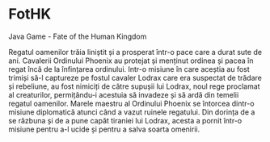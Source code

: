# FotHK
Java Game - Fate of the Human Kingdom

Regatul oamenilor trăia liniștit și a prosperat într-o pace care a durat sute de ani. Cavalerii Ordinului Phoenix au protejat și menținut ordinea și pacea în regat încă de la înfințarea ordinului. Intr-o misiune în care aceștia au fost trimiși să-l captureze pe fostul cavaler Lodrax care era suspectat de trădare și rebeliune, au fost nimiciți de către supușii lui Lodrax, noul rege proclamat al creaturilor, permițându-i acestuia să invadeze și să ardă din temelii regatul oamenilor. Marele maestru al Ordinului Phoenix se întorcea dintr-o misiune diplomatică atunci când a vazut ruinele regatului. Din dorința de a se răzbuna și de a pune capăt tiraniei lui Lodrax, acesta a pornit într-o misiune pentru a-l ucide și pentru a salva soarta omenirii.
